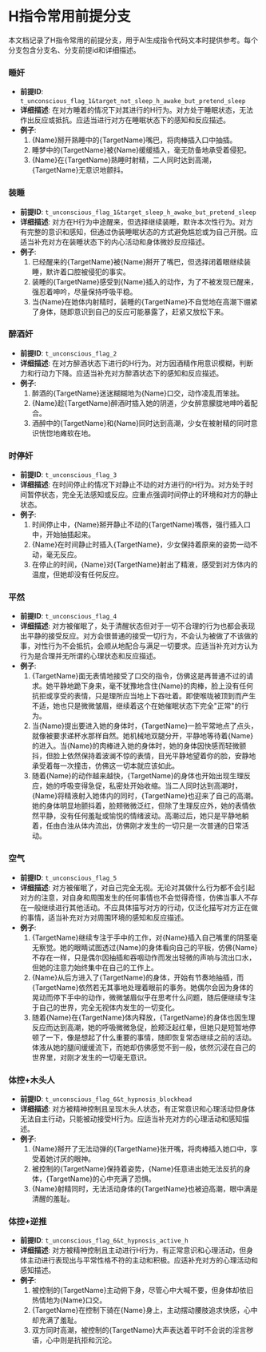 # H指令常用前提分支

本文档记录了H指令常用的前提分支，用于AI生成指令代码文本时提供参考。每个分支包含分支名、分支前提id和详细描述。

### 睡奸
- **前提ID**: `t_unconscious_flag_1&target_not_sleep_h_awake_but_pretend_sleep`
- **详细描述**: 在对方睡着的情况下对其进行的H行为。对方处于睡眠状态，无法作出反应或抵抗。应适当进行对方在睡眠状态下的感知和反应描述。
- **例子**:
  1. {Name}掰开熟睡中的{TargetName}嘴巴，将肉棒插入口中抽插。
  2. 睡梦中的{TargetName}被{Name}缓缓插入，毫无防备地承受着侵犯。
  3. {Name}在{TargetName}熟睡时射精，二人同时达到高潮，{TargetName}无意识地颤抖。

### 装睡
- **前提ID**: `t_unconscious_flag_1&target_sleep_h_awake_but_pretend_sleep`
- **详细描述**: 对方在H行为中途醒来，但选择继续装睡，默许本次性行为。对方有完整的意识和感知，但通过伪装睡眠状态的方式避免尴尬或为自己开脱。应适当补充对方在装睡状态下的内心活动和身体微妙反应描述。
- **例子**:
  1. 已经醒来的{TargetName}被{Name}掰开了嘴巴，但选择闭着眼继续装睡，默许着口腔被侵犯的事实。
  2. 装睡的{TargetName}感受到{Name}插入的动作，为了不被发现已醒来，强忍着呻吟，尽量保持呼吸平稳。
  3. 当{Name}在她体内射精时，装睡的{TargetName}不自觉地在高潮下绷紧了身体，随即意识到自己的反应可能暴露了，赶紧又放松下来。

### 醉酒奸
- **前提ID**: `t_unconscious_flag_2`
- **详细描述**: 在对方醉酒状态下进行的H行为。对方因酒精作用意识模糊，判断力和行动力下降。应适当补充对方醉酒状态下的感知和反应描述。
- **例子**:
  1. 醉酒的{TargetName}迷迷糊糊地为{Name}口交，动作凌乱而笨拙。
  2. {Name}趁{TargetName}醉酒时插入她的阴道，少女醉意朦胧地呻吟着配合。
  3. 酒醉中的{TargetName}和{Name}同时达到高潮，少女在被射精的同时意识恍惚地瘫软在地。

### 时停奸
- **前提ID**: `t_unconscious_flag_3`
- **详细描述**: 在时间停止的情况下对静止不动的对方进行的H行为。对方处于时间暂停状态，完全无法感知或反应。应重点强调时间停止的环境和对方的静止状态。
- **例子**:
  1. 时间停止中，{Name}掰开静止不动的{TargetName}嘴唇，强行插入口中，开始抽插起来。
  2. {Name}在时间静止时插入{TargetName}，少女保持着原来的姿势一动不动，毫无反应。
  3. 在停止的时间，{Name}对{TargetName}射出了精液，感受到对方体内的温度，但她却没有任何反应。

### 平然
- **前提ID**: `t_unconscious_flag_4`
- **详细描述**: 对方被催眠了，处于清醒状态但对于一切不合理的行为也都会表现出平静的接受反应。对方会很普通的接受一切行为，不会认为被做了不该做的事，对性行为不会抵抗，会顺从地配合与满足一切要求。应适当补充对方认为行为是合理并无所谓的心理状态和反应描述。
- **例子**:
  1. {TargetName}面无表情地接受了口交的指令，仿佛这是再普通不过的请求。她平静地跪下身来，毫不犹豫地含住{Name}的肉棒，脸上没有任何抗拒或享受的表情，只是理所应当地上下吞吐着。即使喉咙被顶到而产生不适，她也只是微微皱眉，继续着这个在她催眠状态下完全"正常"的行为。
  2. 当{Name}提出要进入她的身体时，{TargetName}一脸平常地点了点头，就像被要求递杯水那样自然。她机械地双腿分开，平静地等待着{Name}的进入。当{Name}的肉棒进入她的身体时，她的身体因快感而轻微颤抖，但脸上依然保持着波澜不惊的表情，目光平静地望着你的脸，安静地承受着每一次撞击，仿佛这一切本就应该如此。
  3. 随着{Name}的动作越来越快，{TargetName}的身体也开始出现生理反应，她的呼吸变得急促，私密处开始收缩。当二人同时达到高潮时，{Name}将精液射入她体内的同时，{TargetName}也迎来了自己的高潮。她的身体明显地颤抖着，脸颊微微泛红，但除了生理反应外，她的表情依然平静，没有任何羞耻或愉悦的情绪波动。高潮过后，她只是平静地躺着，任由白浊从体内流出，仿佛刚才发生的一切只是一次普通的日常活动。

### 空气
- **前提ID**: `t_unconscious_flag_5`
- **详细描述**: 对方被催眠了，对自己完全无视。无论对其做什么行为都不会引起对方的注意，对自身和周围发生的任何事情也不会觉得奇怪，仿佛当事人不存在一般继续进行其他活动。不应具体描写对方的行动，仅泛化描写对方正在做的事情，适当补充对方对周围环境的感知和反应描述。
- **例子**:
  1. {TargetName}继续专注于手中的工作，对{Name}插入自己嘴里的阴茎毫无察觉。她的眼睛试图透过{Name}的身体看向自己的平板，仿佛{Name}不存在一样，只是偶尔因抽插和吞咽动作而发出轻微的声响与流出口水，但她的注意力始终集中在自己的工作上。
  2. {Name}从后方进入了{TargetName}的身体，开始有节奏地抽插，而{TargetName}依然若无其事地处理着眼前的事务。她偶尔会因为身体的晃动而停下手中的动作，微微皱眉似乎在思考什么问题，随后便继续专注于自己的世界，完全无视体内发生的一切变化。
  3. 随着{Name}在{TargetName}体内释放，{TargetName}的身体也因生理反应而达到高潮，她的呼吸微微急促，脸颊泛起红晕，但她只是短暂地停顿了一下，像是想起了什么重要的事情，随即恢复常态继续之前的活动。体液从她的腿间缓缓流下，而她却仿佛感觉不到一般，依然沉浸在自己的世界里，对刚才发生的一切毫无意识。

### 体控+木头人
- **前提ID**: `t_unconscious_flag_6&t_hypnosis_blockhead`
- **详细描述**: 对方被精神控制且呈现木头人状态，有正常意识和心理活动但身体无法自主行动，只能被动接受H行为。应适当补充对方的心理活动和感知描述。
- **例子**:
  1. {Name}掰开了无法动弹的{TargetName}张开嘴，将肉棒插入她口中，享受着她讨厌的眼神。
  2. 被控制的{TargetName}保持着姿势，{Name}任意进出她无法反抗的身体，{TargetName}的心中充满了恐惧。
  3. {Name}射精同时，无法活动身体的{TargetName}也被迫高潮，眼中满是清醒的羞耻。

### 体控+逆推
- **前提ID**: `t_unconscious_flag_6&t_hypnosis_active_h`
- **详细描述**: 对方被精神控制且主动进行H行为，有正常意识和心理活动，但身体主动进行表现出与平常性格不符的主动和积极。应适补充对方的心理活动和感知描述。
- **例子**:
  1. 被控制的{TargetName}主动俯下身，尽管心中大喊不要，但身体却依旧热情地为{Name}口交。
  2. {TargetName}在控制下骑在{Name}身上，主动摆动腰肢追求快感，心中却充满了羞耻。
  3. 双方同时高潮，被控制的{TargetName}大声表达着平时不会说的淫言秽语，心中则是抗拒和沉沦。
